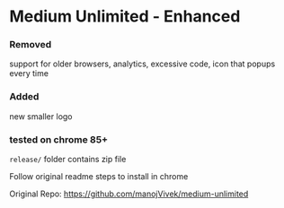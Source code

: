 # Medium Unlimited - Enhanced

### Removed 
support for older browsers, analytics, excessive code, icon that popups every time

### Added
new smaller logo

### tested on chrome 85+

```release/``` folder contains zip file

Follow original readme steps to install in chrome 

Original Repo: https://github.com/manojVivek/medium-unlimited
